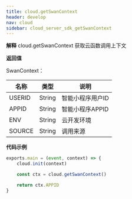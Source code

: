 ```yaml
---
title: cloud.getSwanContext
header: develop
nav: cloud
sidebar: cloud_server_sdk_getSwanContext
---
```


**解释**
cloud.getSwanContext 获取云函数调用上下文

**返回值**

SwanContext：

|名称|类型|说明|
|---|---|---|
|USERID|String|智能小程序用户ID|
|APPID|String|智能小程序APPID|
|ENV|String|云开发环境|
|SOURCE|String|调用来源|

**代码示例**

``` js
exports.main = (event, context) => {
    cloud.init(context)

    const ctx = cloud.getSwanContext()

    return ctx.APPID
}
```